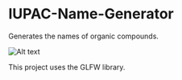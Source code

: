 # IUPAC-Name-Generator
Generates the names of organic compounds.

![Alt text](https://cloud.githubusercontent.com/assets/12662877/12207021/0ade4014-b64d-11e5-927d-7e56407cd60e.png "IUPAC Name Generator")

This project uses the GLFW library.
